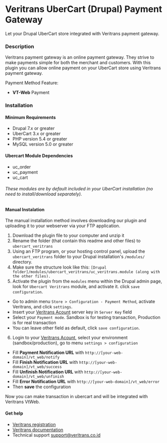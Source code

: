 Veritrans UberCart (Drupal) Payment Gateway
=====================================

Let your Drupal UberCart store integrated with Veritrans payment gateway.

### Description

Veritrans payment gateway is an online payment gateway. They strive to make payments simple for both the merchant and customers. With this plugin you can allow online payment on your UberCart store using Veritrans payment gateway.

Payment Method Feature:

- **VT-Web** Payment

### Installation

#### Minimum Requirements

* Drupal 7.x or greater
* UberCart 3.x or greater
* PHP version 5.4 or greater
* MySQL version 5.0 or greater

#### Ubercart Module Dependencies

* uc_order
* uc_payment
* uc_cart

###### *These modules are by default included in your UberCart installation (no need to install/download separately).*

#### Manual Instalation

The manual installation method involves downloading our plugin and uploading it to your webserver via your FTP application.

1. Download the plugin file to your computer and unzip it
2. Rename the folder (that contain this readme and other files) to `ubercart_veritrans`
3. Using an FTP program, or your hosting control panel, upload the `ubercart_veritrans` folder to your Drupal installation's `/modules/` directory.
4. Make sure the structure look like this: `[Drupal folder]/modules/ubercart_veritrans/uc_veritrans.module (along with the other files).`
5. Activate the plugin from the `modules` menu within the Drupal admin page, look for `Ubercart Veritrans` module, and activate it. click `save configuration`.
  * Go to admin menu `Store > Configuration - Payment Method`, activate Veritrans, and click `settings`.
  * Insert your [Veritrans Acount](https://my.veritrans.co.id) server key in `Server Key` field
  * Select your `Payment mode`. Sandbox is for testing transaction, Production is for real transaction
  * You can leave other field as default, click `save configuration`.
6. Login to your [Veritrans Acount](https://my.veritrans.co.id), select your environment (sandbox/production), go to menu `settings > configuration`
  * Fill **Payment Notification URL** with `http://[your-web-domain]/vt_web/notify`
  * Fill **Finish Notification URL** with `http://[your-web-domain]/vt_web/success`
  * Fill **Unfinish Notification URL** with `http://[your-web-domain]/vt_web/unfinish`  
  * Fill **Error Notification URL** with `http://[your-web-domain]/vt_web/error`
  * Then **save** the configuration

Now you can make transaction in ubercart and will be integrated with Veritrans VtWeb.

#### Get help

* [Veritrans registration](https://my.veritrans.co.id/register)
* [Veritrans documentation](http://docs.veritrans.co.id)
* Technical support [support@veritrans.co.id](mailto:support@veritrans.co.id)
